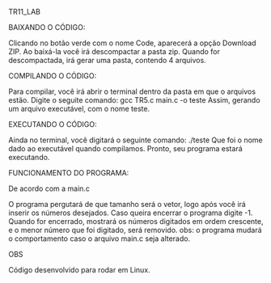 TR11_LAB

BAIXANDO O CÓDIGO:

Clicando no botão verde com o nome Code, aparecerá a opção Download ZIP.
Ao baixá-la você irá descompactar a pasta zip. Quando for descompactada, irá gerar uma pasta, contendo 4 arquivos.

COMPILANDO O CÓDIGO:

Para compilar, você irá abrir o terminal dentro da pasta em que o arquivos estão.
Digite o seguite comando: gcc TR5.c main.c -o teste
Assim, gerando um arquivo executável, com o nome teste.

EXECUTANDO O CÓDIGO:

Ainda no terminal, você digitará o seguinte comando: ./teste
Que foi o nome dado ao executável quando compilamos.
Pronto, seu programa estará executando.

FUNCIONAMENTO DO PROGRAMA:

De acordo com a main.c

O programa pergutará de que tamanho será o vetor, logo após você irá inserir os números desejados.
Caso queira encerrar o programa digite -1.
Quando for encerrado, mostrará os números digitados em ordem crescente, e o menor número que foi digitado, será removido.
obs: o programa mudará o comportamento caso o arquivo main.c seja alterado.

OBS

Código desenvolvido para rodar em Linux.
